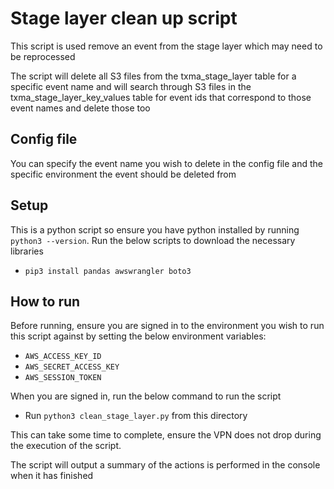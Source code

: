 # Stage layer clean up script

This script is used remove an event from the stage layer which may need to be reprocessed

The script will delete all S3 files from the txma_stage_layer table for a specific event name and will search through S3 files in the txma_stage_layer_key_values table for event ids that correspond to those event names and delete those too


## Config file

You can specify the event name you wish to delete in the config file and the specific environment the event should be deleted from



## Setup

This is a python script so ensure you have python installed by running `python3 --version`. Run the below scripts to download the necessary libraries 

- `pip3 install pandas awswrangler boto3`


## How to run

Before running, ensure you are signed in to the environment you wish to run this script against by setting the below environment variables: 

- `AWS_ACCESS_KEY_ID`
- `AWS_SECRET_ACCESS_KEY`
- `AWS_SESSION_TOKEN`

When you are signed in, run the below command to run the script

- Run `python3 clean_stage_layer.py` from this directory

This can take some time to complete, ensure the VPN does not drop during the execution of the script. 


The script will output a summary of the actions is performed in the console when it has finished
